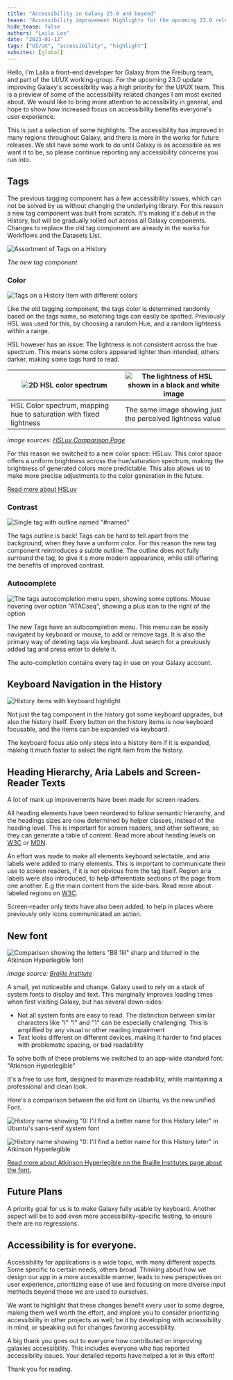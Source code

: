 ```yaml
---
title: "Accessibility in Galaxy 23.0 and beyond"
tease: "Accessibility improvement Highlights for the upcoming 23.0 release, and a few words on accessibility in general"
hide_tease: false
authors: "Laila Los"
date: "2023-01-12"
tags: ["UI/UX", "accessibility", "highlight"]
subsites: [global]
---
```


Hello, I'm Laila a front-end developer for Galaxy from the Freiburg team, and part of the UI/UX working-group. For the upcoming 23.0 update improving Galaxy's accessibility was a high priority for the UI/UX team. This is a preview of some of the accessibility related changes I am most excited about.
We would like to bring more attention to accessibility in general, and hope to show how increased focus on accessibility benefits everyone's user experience.

This is just a selection of some highlights.
The accessibility has improved in many regions throughout Galaxy, and there is more in the works for future releases.
We still have some work to do until Galaxy is as accessible as we want it to be, so please continue reporting any accessibility concerns you run into.

## Tags

The previous tagging component has a few accessibility issues, which can not be solved by us without changing the underlying library.
For this reason a new tag component was built from scratch.
It's making it's debut in the History, but will be gradually rolled out across all Galaxy components.
Changes to replace the old tag component are already in the works for Workflows and the Datasets List.

![Assortment of Tags on a History](./TagsOnHistoryDetails.png)

*The new tag component*

### Color

![Tags on a History Item with different colors](./TagColors.png)

Like the old tagging component, the tags color is determined randomly based on the tags name, so matching tags can easily be spotted.
Previously HSL was used for this, by choosing a random Hue, and a random lightness within a range.

HSL however has an issue: The lightness is not consistent across the hue spectrum. This means some colors appeared lighter than intended, others darker, making some tags hard to read.

| ![2D HSL color spectrum](./hsl.png) | ![The lightness of HSL shown in a black and white image](./hsl-lightness.png) |
|---|---|
| HSL Color spectrum, mapping hue to saturation with fixed lightness | The same image showing just the perceived lightness value |
*image sources: [HSLuv Comparison Page](https://www.hsluv.org/comparison/)*

For this reason we switched to a new color space: HSLuv.
This color space offers a uniform brightness across the hue/saturation spectrum, making the brightness of generated colors more predictable.
This also allows us to make more precise adjustments to the color generation in the future.

[Read more about HSLuv](https://www.hsluv.org/)

### Contrast

![Single tag with outline named "#named"](./TagOutline.png)

The tags outline is back! Tags can be hard to tell apart from the background, when they have a uniform color.
For this reason the new tag component reintroduces a subtle outline.
The outline does not fully surround the tag, to give it a more modern appearance, while still offering the benefits of improved contrast.

### Autocomplete

![The tags autocompletion menu open, showing some options. Mouse hovering over option "ATACseq", showing a plus icon to the right of the option](./TagAutocomplete.png)

The new Tags have an autocompletion menu.
This menu can be easily navigated by keyboard or mouse, to add or remove tags.
It is also the primary way of deleting tags via keyboard.
Just search for a previously added tag and press enter to delete it.

The auto-completion contains every tag in use on your Galaxy account.

## Keyboard Navigation in the History

![History items with keyboard highlight](./HistoryKeyboard.png)

Not just the tag component in the history got some keyboard upgrades, but also the history itself.
Every button on the history items is now keyboard focusable, and the items can be expanded via keyboard.

The keyboard focus also only steps into a history item if it is expanded, making it much faster to select the right item from the history. 

## Heading Hierarchy, Aria Labels and Screen-Reader Texts

A lot of mark up improvements have been made for screen readers.

All heading elements have been reordered to follow semantic hierarchy, and the headings sizes are now determined by helper classes, instead of the heading level.
This is important for screen readers, and other software, so they can generate a table of content. Read more about heading levels on [W3C](https://www.w3.org/WAI/tutorials/page-structure/headings/) or [MDN](https://developer.mozilla.org/en-US/docs/Web/HTML/Element/Heading_Elements#usage_notes).

An effort was made to make all elements keyboard selectable, and aria labels were added to many elements. This is important to communicate their use to screen readers, if it is not obvious from the tag itself. Region aria labels were also introduced, to help differentiate sections of the page from one another. E.g the main content from the side-bars. Read more about labeled regions on [W3C](https://www.w3.org/WAI/tutorials/page-structure/labels/).

Screen-reader only texts have also been added, to help in places where previously only icons communicated an action.

## New font

![Comparison showing the letters "B8 1Iil" sharp and blurred in the Atkinson Hyperlegible font](./BIA_AtkinsonHyerlegible-recognizable-footprints-differentiated-letterforms-transparent.webp)

*image source: [Braille Institute](https://brailleinstitute.org/freefont)*

A small, yet noticeable and change. Galaxy used to rely on a stack of system fonts to display and text. This marginally improves loading times when first visiting Galaxy, but has several down-sides:

- Not all system fonts are easy to read. The distinction between similar characters like "I" "l" and "1" can be especially challenging. This is amplified by any visual or other reading impairment
- Text looks different on different devices, making it harder to find places with problematic spacing, or bad readability

To solve both of these problems we switched to an app-wide standard font: "Atkinson Hyperlegible"

It's a free to use font, designed to maximize readability, while maintaining a professional and clean look.

Here's a comparison between the old font on Ubuntu, vs the new unified Font.

![History name showing "0: I'll find a better name for this History later" in Ubuntu's sans-serif system font](./FontOld.png)

![History name showing "0: I'll find a better name for this History later" in Atkinson Hyperlegible](./FontNew.png)

[Read more about Atkinson Hyperlegible on the Braille Institutes page about the font.](https://brailleinstitute.org/freefont)

## Future Plans

A priority goal for us is to make Galaxy fully usable by keyboard.
Another aspect will be to add even more accessibility-specific testing, to ensure there are no regressions.

## Accessibility is for everyone.

Accessibility for applications is a wide topic, with many different aspects. Some specific to certain needs, others broad.
Thinking about how we design our app in a more accessible manner, leads to new perspectives on user experience, prioritizing ease of use and focusing on more diverse input methods beyond those we are used to ourselves.

We want to highlight that these changes benefit every user to some degree, making them well worth the effort, and implore you to consider prioritizing accessibility in other projects as well; be it by developing with accessibility in mind, or speaking out for changes favoring accessibility.

A big thank you goes out to everyone how contributed on improving galaxies accessibility.
This includes everyone who has reported accessibility issues.
Your detailed reports have helped a lot in this effort!

Thank you for reading.
